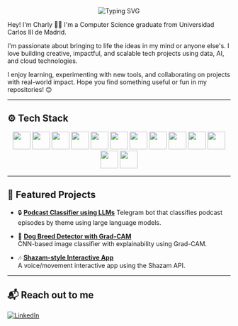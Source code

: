 <p align="center">
  <img src="https://readme-typing-svg.herokuapp.com?font=Fira+Code&size=30&duration=3000&pause=1000&color=00BFFF&center=true&vCenter=true&width=435&lines=Hi+there!+I'm+Charly+%F0%9F%91%8B;Computer+Science%F0%9F%93%9D;Tech+%2B+AI+enthusiast!+%E2%9C%A8" alt="Typing SVG" />
</p>

Hey! I'm Charly 👨‍💻 I'm a Computer Science graduate from Universidad Carlos III de Madrid.

I'm passionate about bringing to life the ideas in my mind or anyone else's. I love building creative, impactful, and scalable tech projects using data, AI, and cloud technologies.

I enjoy learning, experimenting with new tools, and collaborating on projects with real-world impact. Hope you find something useful or fun in my repositories! 😊

---

## ⚙️ Tech Stack

<p align="center">
  <!-- Languages -->
  <img src="https://cdn.jsdelivr.net/gh/devicons/devicon/icons/python/python-original.svg" width="40" height="40" />
  <img src="https://cdn.jsdelivr.net/gh/devicons/devicon/icons/c/c-original.svg" width="40" height="40" />
  <img src="https://cdn.jsdelivr.net/gh/devicons/devicon/icons/csharp/csharp-original.svg" width="40" height="40" />
  <img src="https://cdn.jsdelivr.net/gh/devicons/devicon/icons/cplusplus/cplusplus-original.svg" width="40" height="40" />
  <img src="https://cdn.jsdelivr.net/gh/devicons/devicon/icons/javascript/javascript-original.svg" width="40" height="40" />
  <img src="https://cdn.jsdelivr.net/gh/devicons/devicon/icons/angularjs/angularjs-original.svg" width="40" height="40" />

  <!-- Tools -->
  <img src="https://cdn.jsdelivr.net/gh/devicons/devicon/icons/vscode/vscode-original.svg" width="40" height="40" />
  <img src="https://cdn.jsdelivr.net/gh/devicons/devicon/icons/git/git-original.svg" width="40" height="40" />
  <img src="https://cdn.jsdelivr.net/gh/devicons/devicon/icons/github/github-original.svg" width="40" height="40" />
  <img src="https://cdn.jsdelivr.net/gh/devicons/devicon/icons/bitbucket/bitbucket-original.svg" width="40" height="40" />
  <img src="https://cdn.jsdelivr.net/gh/devicons/devicon/icons/postman/postman-original.svg" width="40" height="40" />

  <!-- Cloud & Data -->
  <img src="https://img.icons8.com/color/48/000000/amazon-web-services.png" width="40" height="40"/>
  <img src="https://cdn.jsdelivr.net/gh/devicons/devicon/icons/mysql/mysql-original.svg" width="40" height="40" />
</p>

---

## 🚀 Featured Projects

- 🔒 **[Podcast Classifier using LLMs](https://github.com/Blindeador/System-for-classifying-podcasts-into-themes-using-large-language-models)** 
  Telegram bot that classifies podcast episodes by theme using large language models.

- 🐶 **[Dog Breed Detector with Grad-CAM](https://github.com/Ferjodios/Dog-Breed-Detector-with-GRAD-Cam)**  
  CNN-based image classifier with explainability using Grad-CAM.

- 🎶 **[Shazam-style Interactive App](https://github.com/Dario-CP/proyecto_interactivos)**  
  A voice/movement interactive app using the Shazam API.

---

## 📬 Reach out to me

[![LinkedIn](https://img.shields.io/badge/LinkedIn-blue?logo=linkedin&style=for-the-badge)](https://www.linkedin.com/in/carlos-pérez-gómez-911b8b290)
